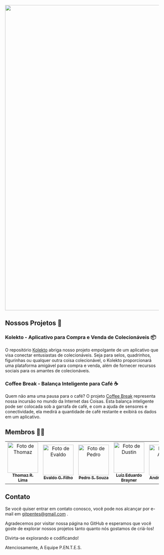 <img src="https://i.imgur.com/jkhTexk.png" width="1000" /> 

## Nossos Projetos 📼

### Kolekto - Aplicativo para Compra e Venda de Colecionáveis 📦

O repositório [Kolekto](https://github.com/P-E-N-T-E-S/Kolekto) abriga nosso projeto empolgante de um aplicativo que visa conectar entusiastas de colecionáveis. Seja para selos, quadrinhos, figurinhas ou qualquer outra coisa colecionável, o Kolekto proporcionará uma plataforma amigável para compra e venda, além de fornecer recursos sociais para os amantes de colecionáveis.

### Coffee Break - Balança Inteligente para Café ☕

Quem não ama uma pausa para o café? O projeto [Coffee Break](https://github.com/P-E-N-T-E-S/Coffee-Break) representa nossa incursão no mundo da Internet das Coisas. Esta balança inteligente pode ser colocada sob a garrafa de café, e com a ajuda de sensores e conectividade, ela medirá a quantidade de café restante e exibirá os dados em um aplicativo.

## Membros 👨‍🏭
  
<table>
  <tr>
    <td align="center">
      <a href="https://github.com/Thomazrlima">
        <img src="https://avatars3.githubusercontent.com/Thomazrlima" width="100px;" alt="Foto de Thomaz"/><br>
        <sub>
          <b>Thomaz R. Lima</b>
        </sub>
      </a>
    </td>
    <td align="center">
      <a href="https://github.com/evaldocunhaf">
        <img src="https://avatars3.githubusercontent.com/evaldocunhaf" width="100px;" alt="Foto de Evaldo"/><br>
        <sub>
          <b>Evaldo G. Filho</b>
        </sub>
      </a>
    </td>
    <td align="center">
      <a href="https://github.com/hsspedro">
        <img src="https://avatars.githubusercontent.com/hsspedro" width="100px;" alt="Foto de Pedro"/><br>
        <sub>
          <b>Pedro S. Souza</b>
        </sub>
      </a>
    </td>
    <td align="center">
      <a href="https://github.com/Luiz-Edu0202">
        <img src="https://avatars.githubusercontent.com/Luiz-Edu0202" width="100px;" alt="Foto de Dustin"/><br>
        <sub>
          <b>Luiz Eduardo Brayner</b>
        </sub>
      </a>
    </td>
    <td align="center">
      <a href="https://github.com/Nerebo">
        <img src="https://avatars.githubusercontent.com/Nerebo" width="100px;" alt="Foto de André"/><br>
        <sub>
          <b>André Fonseca</b>
        </sub>
      </a>
    </td>
    <td align="center">
      <a href="https://github.com/Sofia-Saraiva">
        <img src="https://avatars.githubusercontent.com/Sofia-Saraiva" width="100px;" alt="Foto de Sofia"/><br>
        <sub>
          <b>Sofia Saraiva</b>
        </sub>
      </a>
    </td>
  </tr>
</table>

## Contato

Se você quiser entrar em contato conosco, você pode nos alcançar por e-mail em gitpentes@gmail.com .

Agradecemos por visitar nossa página no GitHub e esperamos que você goste de explorar nossos projetos tanto quanto nós gostamos de criá-los!

Divirta-se explorando e codificando!

Atenciosamente,
A Equipe P.EN.T.E.S.
